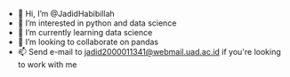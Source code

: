 - 👋 Hi, I’m @JadidHabibillah
- 👀 I’m interested in python and data science
- 🌱 I’m currently learning data science
- 💞️ I’m looking to collaborate on pandas
- 📫 Send e-mail to jadid2000011341@webmail.uad.ac.id if you're looking to work with me

<!---
JadidHabibillah/JadidHabibillah is a ✨ special ✨ repository because its `README.md` (this file) appears on your GitHub profile.
You can click the Preview link to take a look at your changes.
--->
